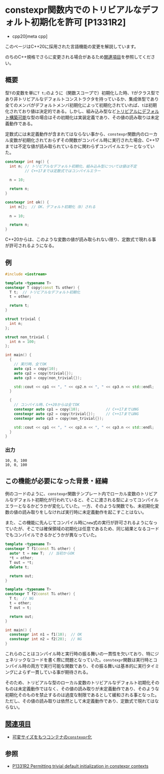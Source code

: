 # constexpr関数内でのトリビアルなデフォルト初期化を許可 [P1331R2]
* cpp20[meta cpp]

<!-- start lang caution -->

このページはC++20に採用された言語機能の変更を解説しています。

のちのC++規格でさらに変更される場合があるため[関連項目](#relative_page)を参照してください。

<!-- last lang caution -->

## 概要

型`T`の変数を単に`T t;`のように（関数スコープで）初期化した時、`T`がクラス型であり非トリビアルなデフォルトコンストラクタを持っているか、集成体型であり全てのメンバがデフォルトメンバ初期化によって初期化されていれば、`t`は初期化されており値は決定的である。しかし、組み込み型など[トリビアルにデフォルト構築可能](/reference/type_traits/is_trivially_default_constructible.md)な型の場合はその初期化は実装定義であり、その値の読み取りは未定義動作である。

定数式には未定義動作が含まれてはならない事から、`constexpr`関数内のローカル変数が初期化されておらずその関数がコンパイル時に実行された場合、C++17までは不定な値が読み取られているかに関わらずコンパイルエラーとなっていた。

```cpp
constexpr int ng() {
  int n; // トリビアルなデフォルト初期化、組み込み型については値は不定
         // C++17までは定数式ではコンパイルエラー
  
  n = 10;

  return n;
}

constexpr int ok() {
  int n{};  // OK、デフォルト初期化（0）される
  
  n = 10;

  return n;
}
```

C++20からは、このような変数の値が読み取られない限り、定数式で現れる事が許可されるようになる。


## 例

```cpp example
#include <iostream>

template <typename T>
constexpr T copy(const T& other) {
  T t;  // トリビアルなデフォルト初期化
  t = other;

  return t;
}

struct trivial {
  int n;
};

struct non_trivial {
  int n = 100;
};

int main() {
  {
    // 実行時、全てOK
    auto cp1 = copy(10);
    auto cp2 = copy(trivial{});
    auto cp3 = copy(non_trivial{});

    std::cout << cp1 << ", " << cp2.n << ", " << cp3.n << std::endl;
  }

  {
    // コンパイル時、C++20からは全てOK
    constexpr auto cp1 = copy(10);            // C++17まではNG
    constexpr auto cp2 = copy(trivial{});     // C++17まではNG
    constexpr auto cp3 = copy(non_trivial{});

    std::cout << cp1 << ", " << cp2.n << ", " << cp3.n << std::endl;
  }
}
```

### 出力
```
10, 0, 100
10, 0, 100
```

## この機能が必要になった背景・経緯

例のコードのように、`constexpr`関数テンプレート内でローカル変数のトリビアルなデフォルト初期化が行われていると、そこに渡される型によってコンパイルエラーとなるかどうかが変化していた。一方、そのような関数でも、未初期化変数の値の読み取りをしなければ実行時に未定義動作を起こすことはない。

また、この機能に先んじてコンパイル時に`new`式の実行が許可されるようになっていたが、そこでは確保領域の初期化は任意であるため、同じ結果となるコードでもコンパイルできるかどうかが異なっていた。

```cpp
template <typename T>
constexpr T f1(const T& other) {
  auto* t = new T;  // 当初からOK
  *t = other;
  T out = *t; 
  delete t;

  return out;
}

template <typename T>
constexpr T f2(const T& other) {
  T t;  // NG
  t = other; 
  T out = t; 

  return out;
}

int main() {
  constexpr int n1 = f1(10);  // OK
  constexpr int n2 = f2(20);  // NG
}
```

これらのことはコンパイル時と実行時の振る舞いの一貫性を欠いており、特にジェネリックなコードを書く際に問題となっていた。`constexpr`関数は実行時とコンパイル時の両方で実行可能な関数であり、その振る舞いは基本的に実行タイミングによらず一貫している事が期待される。

そのため、トリビアルな型のローカル変数のトリビアルなデフォルト初期化そのものは未定義動作ではなく、その値の読み取りが未定義動作であり、そのような初期化そのものを禁止するのは過度な制限であるとして緩和される事となった。ただし、その値の読み取りは依然として未定義動作であり、定数式で現れてはならない。

## <a id="relative-page" href="#relative-page">関連項目</a>

- [可変サイズをもつコンテナの`constexpr`化](more_constexpr_containers.md)

## 参照

- [P1331R2 Permitting trivial default initialization in constexpr contexts](http://www.open-std.org/jtc1/sc22/wg21/docs/papers/2019/p1331r2.pdf)